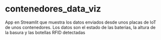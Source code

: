 # contenedores_data_viz
App en Streamlit que muestra los datos enviados desde unos placas de IoT de unos contenedores. Los datos son el estado de las baterias, la altura de la basura y las botellas RFID detectadas
